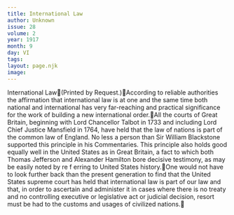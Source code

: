 ```yaml
---
title: International Law
author: Unknown
issue: 28
volume: 2
year: 1917
month: 9
day: VI
tags:
layout: page.njk
image:
---
```

International Law(Printed by Request.)According to reliable authorities the affirmation that international law is at one and the same time both national and international has very far-reaching and practical significance for the work of building a new international order.All the courts of Great Britain, beginning with Lord Chancellor Talbot in 1733 and including Lord Chief Justice Mansfield in 1764, have held that the law of nations is part of the common law of England. No less a person than Sir William Blackstone supported this principle in his Commentaries. This principle also holds good equally well in the United States as in Great Britain, a fact to which both Thomas Jefferson and Alexander Hamilton bore decisive testimony, as may be easily noted by re f erring to United States history.One would not have to look further back than the present generation to find that the United States supreme court has held that international law is part of our law and that, in order to ascertain and administer it in cases where there is no treaty and no controlling executive or legislative act or judicial decision, resort must be had to the customs and usages of civilized nations.
